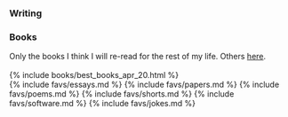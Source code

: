 <h3>Writing</h3>
<div>
	<div class="accordion">
		<!--  -->
		<h3>Books</h3>
		<div>
			Only the books I think I will re-read for the rest of my life. Others <a href="/books">here</a>.<br><br>
			{%	include books/best_books_apr_20.html	%}
		</div>
		{%	include favs/essays.md		%}	
		{%	include favs/papers.md		%}
		{%	include favs/poems.md		%}
		{%	include favs/shorts.md		%}
		{%	include favs/software.md	%}
		{%	include favs/jokes.md 		%}
	</div>
</div>

